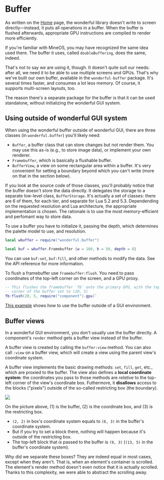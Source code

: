 # Buffer
As written on the [Home](Home) page, the wonderful library doesn't write to
screen directly—instead, it puts all operations in a buffer. When the buffer is
flushed afterwards, appropriate GPU instructions are compiled to render more
efficiently.

If you're familiar with MineOS, you may have recognized the same idea used
there. The buffer it uses, called `doubleBuffering`, does the same, indeed.

That's not to say *we* are using it, though. It doesn't quite suit our needs:
after all, we need it to be able to use multiple screens and GPUs. That's why
we've built our own buffer, available in the `wonderful-buffer` package. It's
several times faster, and consumes a lot less memory. Of course, it supports
multi-screen layouts, too.

The reason there's a separate package for the buffer is that it can be used
standalone, without initializing the wonderful GUI system.

## Using outside of wonderful GUI system
When using the wonderful buffer outside of wonderful GUI, there are three
classes (in `wonderful.buffer`) you'll likely need:

* `Buffer`, a buffer class that can store changes but not render them. You may
  use this as-is (e.g., to store image data), or implement your own renderer.
* `Framebuffer`, which is basically a flushable buffer.
* `BufferView`, a view on some rectangular area within a buffer. It's very
  convenient for setting a boundary beyond which you can't write (more on that
  in the section below).

If you look at the source code of those classes, you'll probably notice that
the buffer doesn't store the data directly. It delegates the storage to a
separate low-level class, `BufferStorage`. It's actually a set of classes:
there are 6 of them, for each tier, and separate for Lua 5.2 and 5.3.
Dependending on the requested resolution and Lua architecture, the appropriate
implementation is chosen. The rationale is to use the most memory-efficient
and perfomant way to store data.

To use a buffer you have to initialize it, passing the depth, which determines
the palette model to use, and resolution.

```lua
local wbuffer = require("wonderful.buffer")

local buf = wbuffer.Framebuffer {w = 160, h = 50, depth = 8}
```

You can use `buf:set`, `buf:fill`, and other methods to modify the data. See
the API reference for more information.

To flush a framebuffer use `framebuffer:flush`. You need to pass coordinates
of the top-left corner on the screen, and a GPU proxy.

```lua
-- This flushes the framebuffer `fb` onto the primary GPU, with the top-left
-- corner of the buffer set to (20, 5)
fb:flush(20, 5, require("component").gpu)`
```

[This example](../examples/render-png.lua.html) shows how to use the buffer
outside of a GUI environment.

## Buffer views
In a wonderful GUI environment, you don't usually use the buffer directly. A
component's `render` method gets a buffer view instead of the buffer.

A buffer view is created by calling the `buffer:view` method. You can also call
`:view` on a buffer view, which will create a view using the parent view's
coordinate system.

A buffer view implements the basic drawing methods: `set`, `fill`, `get`, etc.,
which are proxied to the buffer. The view also defines a **local coordinate
system**: the coordinates you pass to those methods are *relative* to the
top-left corner of the view's coordinate box. Futhermore, it **disallows**
access to the blocks ("pixels") outside of the so-called restricting box (the
boundary).

![](https://my.mixtape.moe/eoepmz.png)

On the picture above, \(1\) is the buffer, \(2\) is the coordinate box, and
\(3\) is the restricting box.

* `(2, 2)` in box's coordinate system equals to `(6, 3)` in the buffer's
  coordinate system.
* But if you try to set a block there, nothing will happen because it's outside
  of the restricting box.
* The top-left block that *is* passed to the buffer is `(9, 3)` (`(13, 5)` in
  the buffer's coordinate system).

Why did we separate these boxes? They are indeed equal in most cases, except
when they aren't. That is, when an element's container is scrolled. The
element's render method doesn't even notice that it is actually scrolled. Thanks
to this complexity, we were able to abstract the scrolling away.
